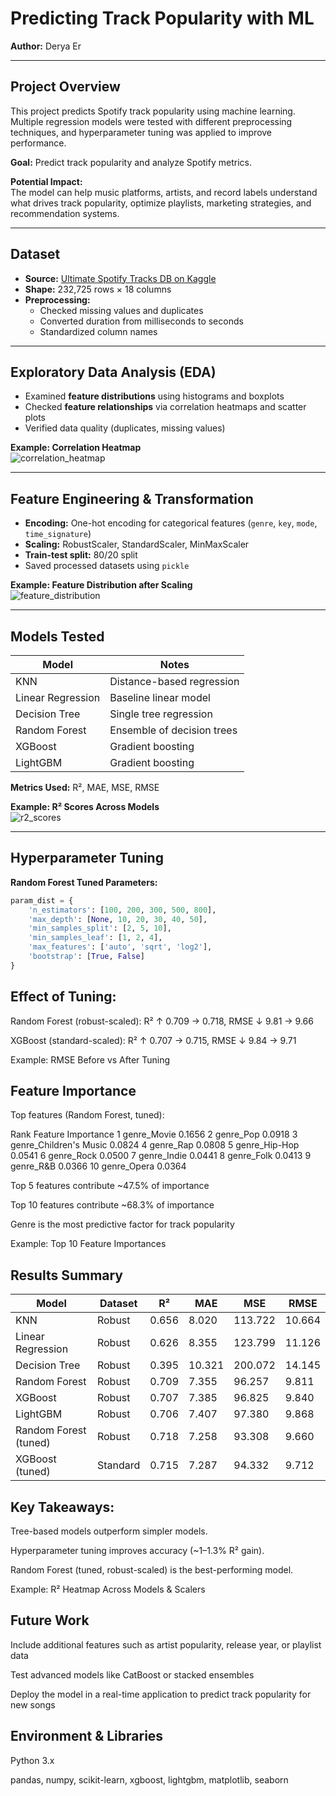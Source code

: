 # Predicting Track Popularity with ML

**Author:** Derya Er  

---

## Project Overview

This project predicts Spotify track popularity using machine learning. Multiple regression models were tested with different preprocessing techniques, and hyperparameter tuning was applied to improve performance.

**Goal:** Predict track popularity and analyze Spotify metrics.  

**Potential Impact:**  
The model can help music platforms, artists, and record labels understand what drives track popularity, optimize playlists, marketing strategies, and recommendation systems.  

---

## Dataset

- **Source:** [Ultimate Spotify Tracks DB on Kaggle](https://www.kaggle.com/datasets/zaheenhamidani/ultimate-spotify-tracks-db)  
- **Shape:** 232,725 rows × 18 columns  
- **Preprocessing:**
  - Checked missing values and duplicates  
  - Converted duration from milliseconds to seconds  
  - Standardized column names  

---

## Exploratory Data Analysis (EDA)

- Examined **feature distributions** using histograms and boxplots  
- Checked **feature relationships** via correlation heatmaps and scatter plots  
- Verified data quality (duplicates, missing values)  

**Example: Correlation Heatmap**  
![correlation_heatmap](images/correlation_heatmap.png)

---

## Feature Engineering & Transformation

- **Encoding:** One-hot encoding for categorical features (`genre`, `key`, `mode`, `time_signature`)  
- **Scaling:** RobustScaler, StandardScaler, MinMaxScaler  
- **Train-test split:** 80/20 split  
- Saved processed datasets using `pickle`  

**Example: Feature Distribution after Scaling**  
![feature_distribution](images/feature_distribution.png)

---

## Models Tested

| Model | Notes |
|-------|-------|
| KNN | Distance-based regression |
| Linear Regression | Baseline linear model |
| Decision Tree | Single tree regression |
| Random Forest | Ensemble of decision trees |
| XGBoost | Gradient boosting |
| LightGBM | Gradient boosting |

**Metrics Used:** R², MAE, MSE, RMSE  

**Example: R² Scores Across Models**  
![r2_scores](images/r2_scores.png)

---

## Hyperparameter Tuning

**Random Forest Tuned Parameters:**  
```python
param_dist = {
    'n_estimators': [100, 200, 300, 500, 800],
    'max_depth': [None, 10, 20, 30, 40, 50],
    'min_samples_split': [2, 5, 10],
    'min_samples_leaf': [1, 2, 4],
    'max_features': ['auto', 'sqrt', 'log2'],
    'bootstrap': [True, False]
}
```

## Effect of Tuning:

Random Forest (robust-scaled): R² ↑ 0.709 → 0.718, RMSE ↓ 9.81 → 9.66

XGBoost (standard-scaled): R² ↑ 0.707 → 0.715, RMSE ↓ 9.84 → 9.71

Example: RMSE Before vs After Tuning


## Feature Importance

Top features (Random Forest, tuned):

Rank	Feature	Importance
1	genre_Movie	0.1656
2	genre_Pop	0.0918
3	genre_Children's Music	0.0824
4	genre_Rap	0.0808
5	genre_Hip-Hop	0.0541
6	genre_Rock	0.0500
7	genre_Indie	0.0441
8	genre_Folk	0.0413
9	genre_R&B	0.0366
10	genre_Opera	0.0364

Top 5 features contribute ~47.5% of importance

Top 10 features contribute ~68.3% of importance

Genre is the most predictive factor for track popularity

Example: Top 10 Feature Importances


## Results Summary

| Model                 | Dataset   | R²    | MAE   | MSE       | RMSE   |
|-----------------------|----------|-------|-------|-----------|--------|
| KNN                   | Robust   | 0.656 | 8.020 | 113.722   | 10.664 |
| Linear Regression     | Robust   | 0.626 | 8.355 | 123.799   | 11.126 |
| Decision Tree         | Robust   | 0.395 | 10.321| 200.072   | 14.145 |
| Random Forest         | Robust   | 0.709 | 7.355 | 96.257    | 9.811  |
| XGBoost               | Robust   | 0.707 | 7.385 | 96.825    | 9.840  |
| LightGBM              | Robust   | 0.706 | 7.407 | 97.380    | 9.868  |
| Random Forest (tuned) | Robust   | 0.718 | 7.258 | 93.308    | 9.660  |
| XGBoost (tuned)       | Standard | 0.715 | 7.287 | 94.332    | 9.712  |

## Key Takeaways:

Tree-based models outperform simpler models.

Hyperparameter tuning improves accuracy (~1–1.3% R² gain).

Random Forest (tuned, robust-scaled) is the best-performing model.

Example: R² Heatmap Across Models & Scalers


## Future Work

Include additional features such as artist popularity, release year, or playlist data

Test advanced models like CatBoost or stacked ensembles

Deploy the model in a real-time application to predict track popularity for new songs

## Environment & Libraries

Python 3.x

pandas, numpy, scikit-learn, xgboost, lightgbm, matplotlib, seaborn

